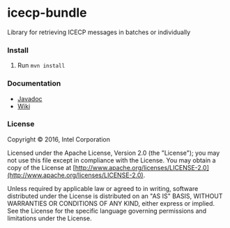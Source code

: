 # icecp-bundle

Library for retrieving ICECP messages in batches or individually

### Install

 1. Run `mvn install`

### Documentation

 - [Javadoc](https://github.intel.com/pages/iSPA/icecp-bundle/)
 - [Wiki](https://github.intel.com/iSPA/icecp-bundle/wiki)



### License

Copyright &copy; 2016, Intel Corporation 

Licensed under the Apache License, Version 2.0 (the "License");
you may not use this file except in compliance with the License.
You may obtain a copy of the License at [http://www.apache.org/licenses/LICENSE-2.0](http://www.apache.org/licenses/LICENSE-2.0).

Unless required by applicable law or agreed to in writing, software
distributed under the License is distributed on an "AS IS" BASIS,
WITHOUT WARRANTIES OR CONDITIONS OF ANY KIND, either express or implied.
See the License for the specific language governing permissions and
limitations under the License.
